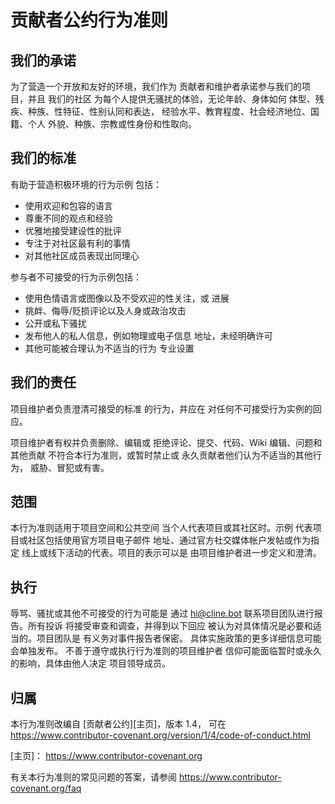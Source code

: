 # 贡献者公约行为准则

## 我们的承诺

为了营造一个开放和友好的环境，我们作为
贡献者和维护者承诺参与我们的项目，并且
我们的社区 为每个人提供无骚扰的体验，无论年龄、身体如何
体型、残疾、种族、性特征、性别认同和表达，
经验水平、教育程度、社会经济地位、国籍、个人
外貌、种族、宗教或性身份和性取向。

## 我们的标准

有助于营造积极环境的行为示例
包括：

- 使用欢迎和包容的语言
- 尊重不同的观点和经验
- 优雅地接受建设性的批评
- 专注于对社区最有利的事情
- 对其他社区成员表现出同理心

参与者不可接受的行为示例包括：
- 使用色情语言或图像以及不受欢迎的性关注，或
    进展
- 挑衅、侮辱/贬损评论以及人身或政治攻击
- 公开或私下骚扰
- 发布他人的私人信息，例如物理或电子信息
    地址，未经明确许可
- 其他可能被合理认为不适当的行为
    专业设置

## 我们的责任

项目维护者负责澄清可接受的标准
的行为，并应在
对任何不可接受行为实例的回应。

项目维护者有权并负责删除、编辑或
拒绝评论、提交、代码、Wiki 编辑、问题和其他贡献
不符合本行为准则，或暂时禁止或
永久贡献者他们认为不适当的其他行为，
威胁、冒犯或有害。

## 范围

本行为准则适用于项目空间和公共空间
当个人代表项目或其社区时。示例
代表项目或社区包括使用官方项目电子邮件
地址、通过官方社交媒体帐户发帖或作为指定
线上或线下活动的代表。项目的表示可以是
由项目维护者进一步定义和澄清。

## 执行

辱骂、骚扰或其他不可接受的行为可能是
通过 hi@cline.bot 联系项目团队进行报告。所有投诉
将接受审查和调查，并得到以下回应
被认为对具体情况是必要和适当的。项目团队是
有义务对事件报告者保密。
具体实施政策的更多详细信息可能会单独发布。
不善于遵守或执行行为准则的项目维护者
信仰可能面临暂时或永久的影响，具体由他人决定
项目领导成员。

## 归属

本行为准则改编自 [贡献者公约][主页]，版本 1.4，
可在 https://www.contributor-covenant.org/version/1/4/code-of-conduct.html

[主页]： https://www.contributor-covenant.org

有关本行为准则的常见问题的答案，请参阅
https://www.contributor-covenant.org/faq